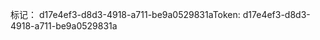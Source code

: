 <span data-ttu-id="b8c2c-101">标记： d17e4ef3-d8d3-4918-a711-be9a0529831a</span><span class="sxs-lookup"><span data-stu-id="b8c2c-101">Token: d17e4ef3-d8d3-4918-a711-be9a0529831a</span></span>